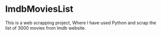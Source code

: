 # ImdbMoviesList
This is a web scrapping project, Where I have used Python and scrap the list of 3000 movies from Imdb website.
